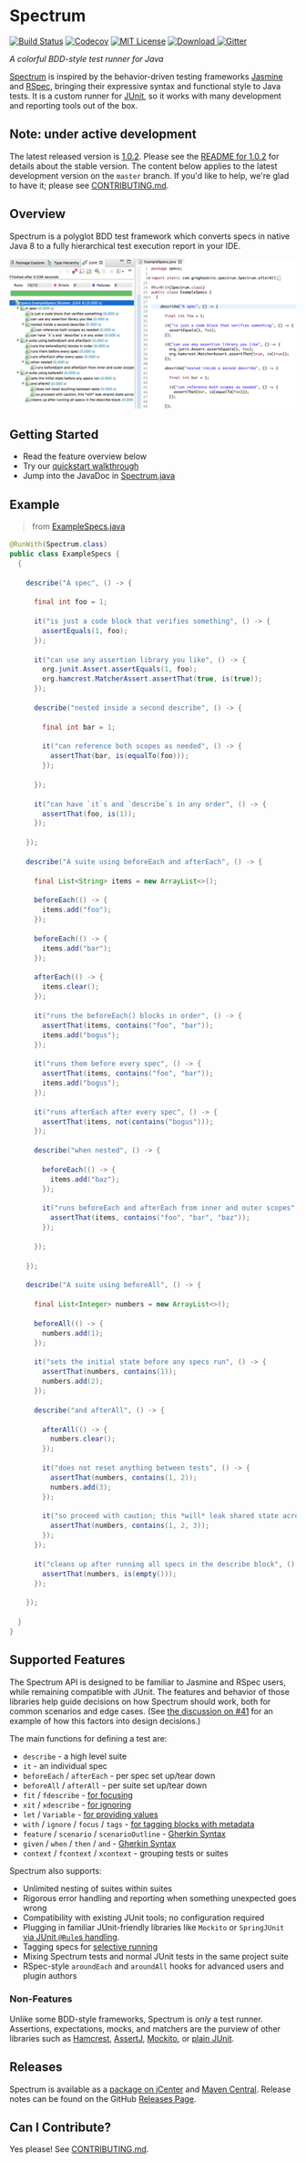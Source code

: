 Spectrum
========

[![Build Status](https://img.shields.io/travis/greghaskins/spectrum.svg)](https://travis-ci.org/greghaskins/spectrum) [![Codecov](https://img.shields.io/codecov/c/github/greghaskins/spectrum.svg)](https://codecov.io/gh/greghaskins/spectrum) [![MIT License](https://img.shields.io/badge/license-MIT-blue.svg)](LICENSE) [![Download](https://api.bintray.com/packages/greghaskins/maven/Spectrum/images/download.svg) ](https://bintray.com/greghaskins/maven/Spectrum/_latestVersion) [![Gitter](https://img.shields.io/gitter/room/greghaskins/spectrum.svg)](https://gitter.im/greghaskins/spectrum)

*A colorful BDD-style test runner for Java*

[Spectrum](https://github.com/greghaskins/spectrum) is inspired by the behavior-driven testing frameworks [Jasmine](https://jasmine.github.io/) and [RSpec](http://rspec.info/), bringing their expressive syntax and functional style to Java tests. It is a custom runner for [JUnit](http://junit.org/), so it works with many development and reporting tools out of the box.

## Note: under active development

The latest released version is [1.0.2](https://github.com/greghaskins/spectrum/releases/tag/1.0.2). Please see the [README for 1.0.2](https://github.com/greghaskins/spectrum/tree/1.0.2) for details about the stable version. The content below applies to the latest development version on the `master` branch. If you'd like to help, we're glad to have it; please see [CONTRIBUTING.md](./CONTRIBUTING.md).

## Overview

Spectrum is a polyglot BDD test framework which converts specs in native Java 8
to a fully hierarchical test execution report in your IDE.

![Spectrum with Eclipse via JUnit](junit-screenshot.png)

## Getting Started

- Read the feature overview below
- Try our [quickstart walkthrough](docs/QuickstartWalkthrough.md)
- Jump into the JavaDoc in [Spectrum.java](src/main/java/com/greghaskins/spectrum/Spectrum.java)

## Example

> from [ExampleSpecs.java](src/test/java/specs/ExampleSpecs.java)

```java
@RunWith(Spectrum.class)
public class ExampleSpecs {
  {

    describe("A spec", () -> {

      final int foo = 1;

      it("is just a code block that verifies something", () -> {
        assertEquals(1, foo);
      });

      it("can use any assertion library you like", () -> {
        org.junit.Assert.assertEquals(1, foo);
        org.hamcrest.MatcherAssert.assertThat(true, is(true));
      });

      describe("nested inside a second describe", () -> {

        final int bar = 1;

        it("can reference both scopes as needed", () -> {
          assertThat(bar, is(equalTo(foo)));
        });

      });

      it("can have `it`s and `describe`s in any order", () -> {
        assertThat(foo, is(1));
      });

    });

    describe("A suite using beforeEach and afterEach", () -> {

      final List<String> items = new ArrayList<>();

      beforeEach(() -> {
        items.add("foo");
      });

      beforeEach(() -> {
        items.add("bar");
      });

      afterEach(() -> {
        items.clear();
      });

      it("runs the beforeEach() blocks in order", () -> {
        assertThat(items, contains("foo", "bar"));
        items.add("bogus");
      });

      it("runs them before every spec", () -> {
        assertThat(items, contains("foo", "bar"));
        items.add("bogus");
      });

      it("runs afterEach after every spec", () -> {
        assertThat(items, not(contains("bogus")));
      });

      describe("when nested", () -> {

        beforeEach(() -> {
          items.add("baz");
        });

        it("runs beforeEach and afterEach from inner and outer scopes", () -> {
          assertThat(items, contains("foo", "bar", "baz"));
        });

      });

    });

    describe("A suite using beforeAll", () -> {

      final List<Integer> numbers = new ArrayList<>();

      beforeAll(() -> {
        numbers.add(1);
      });

      it("sets the initial state before any specs run", () -> {
        assertThat(numbers, contains(1));
        numbers.add(2);
      });

      describe("and afterAll", () -> {

        afterAll(() -> {
          numbers.clear();
        });

        it("does not reset anything between tests", () -> {
          assertThat(numbers, contains(1, 2));
          numbers.add(3);
        });

        it("so proceed with caution; this *will* leak shared state across specs", () -> {
          assertThat(numbers, contains(1, 2, 3));
        });
      });

      it("cleans up after running all specs in the describe block", () -> {
        assertThat(numbers, is(empty()));
      });

    });

  }
}
```

## Supported Features

The Spectrum API is designed to be familiar to Jasmine and RSpec users, while remaining compatible with JUnit. The features and behavior of those libraries help guide decisions on how Spectrum should work, both for common scenarios and edge cases. (See [the discussion on #41](https://github.com/greghaskins/spectrum/pull/41#issuecomment-238729178) for an example of how this factors into design decisions.)

The main functions for defining a test are:

- `describe` - a high level suite
- `it` - an individual spec
- `beforeEach` / `afterEach` - per spec set up/tear down
- `beforeAll` / `afterAll` - per suite set up/tear down
- `fit` / `fdescribe` - [for focusing](docs/FocusingAndIgnoring.md)
- `xit` / `xdescribe` - [for ignoring](docs/FocusingAndIgnoring.md)
- `let` / `Variable` - [for providing values](docs/VariablesAndValues.md)
- `with` / `ignore` / `focus` / `tags` - [for tagging blocks with metadata](docs/FocusingAndIgnoring.md)
- `feature` / `scenario` / `scenarioOutline` - [Gherkin Syntax](docs/Gherkin.md)
- `given` / `when` / `then` / `and` - [Gherkin Syntax](docs/Gherkin.md)
- `context` / `fcontext` / `xcontext` - grouping tests or suites

Spectrum also supports:

- Unlimited nesting of suites within suites
- Rigorous error handling and reporting when something unexpected goes wrong
- Compatibility with existing JUnit tools; no configuration required
- Plugging in familiar JUnit-friendly libraries like `Mockito` or `SpringJUnit` [via JUnit `@Rule`s handling](docs/JunitRules.md).
- Tagging specs for [selective running](docs/FocusingAndIgnoring.md)
- Mixing Spectrum tests and normal JUnit tests in the same project suite
- RSpec-style `aroundEach` and `aroundAll` hooks for advanced users and plugin authors

### Non-Features

Unlike some BDD-style frameworks, Spectrum is _only_ a test runner. Assertions, expectations, mocks, and matchers are the purview of other libraries such as [Hamcrest](http://hamcrest.org/JavaHamcrest/), [AssertJ](http://joel-costigliola.github.io/assertj/), [Mockito](http://mockito.org/), or [plain JUnit](https://github.com/junit-team/junit4/wiki/Assertions).

## Releases

Spectrum is available as a [package on jCenter](https://bintray.com/greghaskins/maven/Spectrum/view) and [Maven Central](https://search.maven.org/#search%7Cga%7C1%7Cg%3A%22com.greghaskins%22%20AND%20a%3A%22spectrum%22). Release notes can be found on the GitHub [Releases Page](https://github.com/greghaskins/spectrum/releases).

## Can I Contribute?

Yes please! See [CONTRIBUTING.md](./CONTRIBUTING.md).
